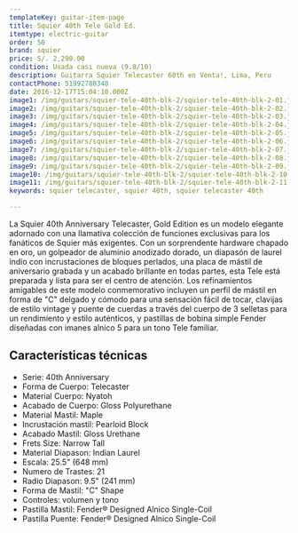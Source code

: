 ```yaml
---
templateKey: guitar-item-page
title: Squier 40th Tele Gold Ed.
itemtype: electric-guitar
order: 50
brand: squier
price: S/. 2,290.00
condition: Usada casi nueva (9.8/10)
description: Guitarra Squier Telecaster 60th en Venta!, Lima, Peru
contactPhone: 51992780348
date: 2016-12-17T15:04:10.000Z
image1: /img/guitars/squier-tele-40th-blk-2/squier-tele-40th-blk-2-01.jpg
image2: /img/guitars/squier-tele-40th-blk-2/squier-tele-40th-blk-2-02.jpg
image3: /img/guitars/squier-tele-40th-blk-2/squier-tele-40th-blk-2-03.jpg
image4: /img/guitars/squier-tele-40th-blk-2/squier-tele-40th-blk-2-04.jpg
image5: /img/guitars/squier-tele-40th-blk-2/squier-tele-40th-blk-2-05.jpg
image6: /img/guitars/squier-tele-40th-blk-2/squier-tele-40th-blk-2-06.jpg
image7: /img/guitars/squier-tele-40th-blk-2/squier-tele-40th-blk-2-07.jpg
image8: /img/guitars/squier-tele-40th-blk-2/squier-tele-40th-blk-2-08.jpg
image9: /img/guitars/squier-tele-40th-blk-2/squier-tele-40th-blk-2-09.jpg
image10: /img/guitars/squier-tele-40th-blk-2/squier-tele-40th-blk-2-10.jpg
image11: /img/guitars/squier-tele-40th-blk-2/squier-tele-40th-blk-2-11.jpg
keywords: squier telecaster, squier 40th, squier telecaster 40th

---
```

La Squier 40th Anniversary Telecaster, Gold Edition es un modelo elegante adornado con una llamativa colección de funciones exclusivas para los fanáticos de Squier más exigentes. Con un sorprendente hardware chapado en oro, un golpeador de aluminio anodizado dorado, un diapasón de laurel indio con incrustaciones de bloques perlados, una placa de mástil de aniversario grabada y un acabado brillante en todas partes, esta Tele está preparada y lista para ser el centro de atención. Los refinamientos amigables de este modelo conmemorativo incluyen un perfil de mástil en forma de "C" delgado y cómodo para una sensación fácil de tocar, clavijas de estilo vintage y puente de cuerdas a través del cuerpo de 3 selletas para un rendimiento y estilo auténticos, y pastillas de bobina simple Fender diseñadas con imanes alnico 5 para un tono Tele familiar.

## Características técnicas

* Serie: 40th Anniversary
* Forma de Cuerpo: Telecaster
* Material Cuerpo: Nyatoh
* Acabado de Cuerpo: Gloss Polyurethane
* Material Mastil: Maple
* Incrustación mastil: Pearloid Block
* Acabado Mastil: Gloss Urethane
* Frets Size: Narrow Tall
* Material Diapason: Indian Laurel
* Escala: 25.5" (648 mm)
* Numero de Trastes: 21
* Radio Diapason: 9.5" (241 mm)
* Forma de Mastil: "C" Shape
* Controles: volumen y tono
* Pastilla Mastil: Fender® Designed Alnico Single-Coil
* Pastilla Puente: Fender® Designed Alnico Single-Coil